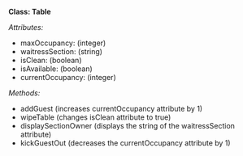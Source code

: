 **Class: Table**

*Attributes:*
* maxOccupancy: (integer)
* waitressSection: (string)
* isClean: (boolean)
* isAvailable: (boolean)
* currentOccupancy: (integer)

*Methods:*
* addGuest (increases currentOccupancy attribute by 1)
* wipeTable (changes isClean attribute to true)
* displaySectionOwner (displays the string of the waitressSection attribute)
* kickGuestOut (decreases the currentOccupancy attribute by 1)
